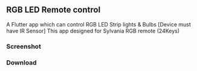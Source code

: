 ## RGB LED Remote control
A Flutter app which can control RGB LED Strip lights & Bulbs [Device must have IR Sensor]
This app designed for Sylvania RGB remote (24Keys)

### Screenshot

### Download
